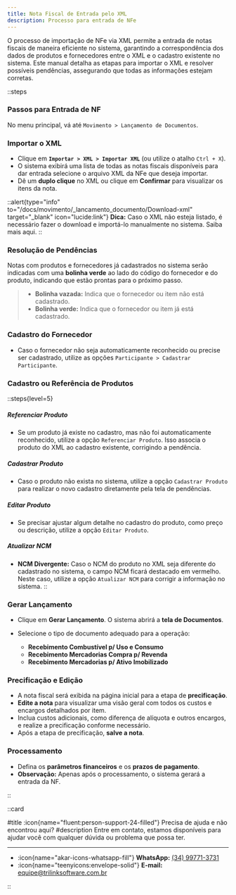 ```yaml
---
title: Nota Fiscal de Entrada pelo XML
description: Processo para entrada de NFe
---
```


O processo de importação de NFe via XML permite a entrada de notas fiscais de maneira eficiente no sistema, garantindo a correspondência dos dados de produtos e fornecedores entre o XML e o cadastro existente no sistema. Este manual detalha as etapas para importar o XML e resolver possíveis pendências, assegurando que todas as informações estejam corretas.

::steps

### Passos para  Entrada de NF

No menu principal, vá até `Movimento > Lançamento de Documentos`.

### Importar o XML

- Clique em **`Importar > XML > Importar XML`** (ou utilize o atalho `Ctrl + X`).
- O sistema exibirá uma lista de todas as notas fiscais disponíveis para dar entrada selecione o arquivo XML da NFe que deseja importar.
- Dê um **duplo clique** no XML ou clique em **Confirmar** para visualizar os itens da nota.

::alert{type="info" to="/docs/movimento/_lancamento_documento/Download-xml" target="_blank" icon="lucide:link"}
**Dica:** Caso o XML não esteja listado, é necessário fazer o download e importá-lo manualmente no sistema. Saiba mais aqui.
::

### Resolução de Pendências

Notas com produtos e fornecedores já cadastrados no sistema serão indicadas com uma **bolinha verde** ao lado do código do fornecedor e do produto, indicando que estão prontas para o próximo passo.
> - **Bolinha vazada:** Indica que o fornecedor ou item não está cadastrado.
> - **Bolinha verde:** Indica que o fornecedor ou item já está cadastrado.

### Cadastro do Fornecedor

- Caso o fornecedor não seja automaticamente reconhecido ou precise ser cadastrado, utilize as opções `Participante > Cadastrar Participante`.

### Cadastro ou Referência de Produtos

::steps{level=5}

##### Referenciar Produto
   - Se um produto já existe no cadastro, mas não foi automaticamente reconhecido, utilize a opção `Referenciar Produto`. Isso associa o produto do XML ao cadastro existente, corrigindo a pendência.

##### Cadastrar Produto
   - Caso o produto não exista no sistema, utilize a opção `Cadastrar Produto` para realizar o novo cadastro diretamente pela tela de pendências.

##### Editar Produto
   - Se precisar ajustar algum detalhe no cadastro do produto, como preço ou descrição, utilize a opção `Editar Produto`.

##### Atualizar NCM
   - **NCM Divergente:** Caso o NCM do produto no XML seja diferente do cadastrado no sistema, o campo NCM ficará destacado em vermelho. Neste caso, utilize a opção `Atualizar NCM` para corrigir a informação no sistema.
::

### Gerar Lançamento

- Clique em **Gerar Lançamento**. O sistema abrirá a **tela de Documentos**.
- Selecione o tipo de documento adequado para a operação:

  - **Recebimento Combustível p/ Uso e Consumo**
  - **Recebimento Mercadorias Compra p/ Revenda**
  - **Recebimento Mercadorias p/ Ativo Imobilizado**

### Precificação e Edição

- A nota fiscal será exibida na página inicial para a etapa de **precificação**.
- **Edite a nota** para visualizar uma visão geral com todos os custos e encargos detalhados por item.
- Inclua custos adicionais, como diferença de alíquota e outros encargos, e realize a precificação conforme necessário.
- Após a etapa de precificação, **salve a nota**.

### Processamento

- Defina os **parâmetros financeiros** e os **prazos de pagamento**.
- **Observação:** Apenas após o processamento, o sistema gerará a entrada da NF.

::

::card

#title
:icon{name="fluent:person-support-24-filled"} Precisa de ajuda e não encontrou aqui?
#description
Entre em contato, estamos disponíveis para ajudar você com qualquer dúvida ou problema que possa ter.

---

- :icon{name="akar-icons-whatsapp-fill"} **WhatsApp:** [(34) 99771-3731](https://wa.me/trilinksoftware)
- :icon{name="teenyicons:envelope-solid"} **E-mail:** [equipe@trilinksoftware.com.br](mailto:equipe@trilinksoftware.com.br)

::
